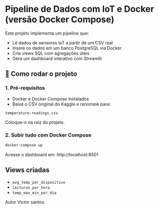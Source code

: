 # Pipeline de Dados com IoT e Docker (versão Docker Compose)

Este projeto implementa um pipeline que:
- Lê dados de sensores IoT a partir de um CSV real
- Insere os dados em um banco PostgreSQL via Docker
- Cria views SQL com agregações úteis
- Gera um dashboard interativo com Streamlit

## 🚀 Como rodar o projeto

### 1. Pré-requisitos
- Docker e Docker Compose instalados
- Baixe o CSV original do Kaggle e renomeie para:
```
temperature-readings.csv
```
Coloque-o na raiz do projeto.

### 2. Subir tudo com Docker Compose
```bash
docker-compose up
```

Acesse o dashboard em: http://localhost:8501

## Views criadas
- `avg_temp_por_dispositivo`
- `leituras_por_hora`
- `temp_max_min_por_dia`

Autor
Victor santos

